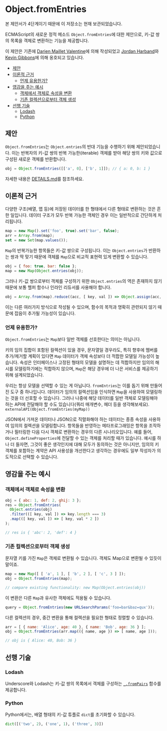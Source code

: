 # Object.fromEntries
본 제안서가 4단계이기 때문에 이 저장소는 현재 보관되었습니다.

ECMAScript의 새로운 정적 메소드 `Object.fromEntries`에 대한 제안으로, 키-값 쌍의 목록을 객체로 변환하는 기능을 제공합니다.

이 제안은 기존에 [Darien Maillet Valentine](https://github.com/bathos)에 의해 작성되었고 [Jordan Harband](https://github.com/ljharb)와 [Kevin Gibbons](https://github.com/bakkot)에 의해 옹호되고 있습니다.

- [제안](#제안)
- [이론적 근거](#이론적-근거)
  - [언제 유용한가?](#언제-유용한가)
- [영감을 주는 예시](#영감을-주는-예시)
  - [객체에서 객체로 속성을 변환](#객체에서-객체로-속성을-변환)
  - [기존 컬렉션으로부터 객체 생성](#기존-컬렉션으로부터-객체-생성)
- [선행 기술](#선행-기술)
  - [Lodash](#lodash)
  - [Python](#python)

## 제안
`Object.fromEntries`는 `Object.entries`의 반대 기능을 수행하기 위해 제안되었습니다. 이는 반복자의 키-값 쌍의 반복 가능한(iterable) 객체를 받아 해당 쌍의 키와 값으로 구성된 새로운 객체를 반환합니다.

```js
obj = Object.fromEntries([['a', 0], ['b', 1]]); // { a: 0, b: 1 }
```

자세한 내용은 [DETAILS.md](https://github.com/tc39/proposal-object-from-entries/blob/main/DETAILS.md)를 참조하세요.

## 이론적 근거
다양한 구조(배열, 맵 등)에 저장된 데이터를 한 형태에서 다른 형태로 변환하는 것은 흔한 일입니다. 데이터 구조가 모두 반복 가능한 객체인 경우 이는 일반적으로 간단하게 처리됩니다.

```js
map = new Map().set('foo', true).set('bar', false);
arr = Array.from(map);
set = new Set(map.values());
```

`Map`의 반복가능한 항목들은 키-값 쌍으로 구성됩니다. 이는 `Object.entries`가 반환하는 쌍과 딱 맞기 때문에 객체를 `Map`으로 비교적 표현력 있게 변환할 수 있습니다.

```js
obj = { foo: true, bar: false };
map = new Map(Object.entries(obj));
```

그러나 키-값 쌍으로부터 객체를 구성하기 위한 `Object.entries`의 역은 존재하지 않기 때문에 보통 헬퍼 함수나 인라인 리듀서를 사용해야 합니다.

```js
obj = Array.from(map).reduce((acc, [ key, val ]) => Object.assign(acc, { [key]: val }), {});
```
이는 다른 여러가지 방식으로 작성될 수 있으며, 함수의 목적과 명확히 관련되지 않기 때문에 잡음이 추가될 가능성이 있습니다.

### 언제 유용한가?
`Object.fromEntries`는 `Map`보다 일반 객체를 선호한다는 의미는 아닙니다.

키의 임의 집합이 포함된 컬렉션이 있을 경우, 문자열일 경우라도, 특히 향후에 멤버를 추가/제거할 계획이 있다면 `Map` 데이터가 객체 속성보다 더 적합한 모델일 가능성이 높습니다. 속성은 인터페이스나 고정된 형태의 모델을 설명하는 데 적합하지만 임의의 해시를 모델링하기에는 적합하지 않으며, `Map`은 해당 경우에 더 나은 서비스를 제공하기 위해 설계되었습니다.

우리는 항상 모델을 선택할 수 있는 게 아닙니다. `fromEntries`는 이를 돕기 위해 만들어진 도구 중 하나입니다. 데이터가 임의의 컬렉션임을 인식하면 `Map`을 사용하여 모델링하는 것을 더 선호할 수 있습니다. 그러나 나중에 해당 데이터를 일반 객체로 모델링해야 하는 API에 전달해야 할 수도 있습니다(쿼리 매개변수, 헤더 등을 생각해보세요). `externalAPI(Object.fromEntries(myMap))`

JSON에서 가져온 데이터나 JSON으로 직렬화해야 하는 데이터는 종종 속성을 사용하여 임의의 컬렉션을 모델링합니다. 항목들을 반영하는 메타프로그래밍은 항목을 조작하거나 필터링한 다음 다시 객체로 변환하는 경우의 다른 시나리오입니다. 예를 들어, `Object.defineProperties`에 전달할 수 있는 객체를 처리할 때가 있습니다. 예시를 하나 더 들자면, 그것이 좋은 생각인지에 대해 모두가 동의하는 것은 아니지만, 임의의 키 객체를 포함하는 계약은 API 사용성을 개선한다고 생각하는 경우에도 일부 작성자가 의도적으로 선택할 수 있습니다.

## 영감을 주는 예시
### 객체에서 객체로 속성을 변환

```js
obj = { abc: 1, def: 2, ghij: 3 };
res = Object.fromEntries(
  Object.entries(obj)
  .filter(([ key, val ]) => key.length === 3)
  .map(([ key, val ]) => [ key, val * 2 ])
);

// res is { 'abc': 2, 'def': 4 }
```

### 기존 컬렉션으로부터 객체 생성

문자열 키를 가진 `Map`은 객체로 변환될 수 있습니다. 객체도 Map으로 변환될 수 있듯이 말이죠.

```js
map = new Map([ [ 'a', 1 ], [ 'b', 2 ], [ 'c', 3 ] ]);
obj = Object.fromEntries(map);

// compare existing functionality: new Map(Object.entries(obj))
```

이 변환은 다른 `Map`과 유사한 객체에도 적용될 수 있습니다.

```js
query = Object.fromEntries(new URLSearchParams('foo=bar&baz=qux'));
```

다른 컬렉션의 경우, 중간 변환을 통해 컬렉션을 필요한 형태로 정렬할 수 있습니다.

```js
arr = [ { name: 'Alice', age: 40 }, { name: 'Bob', age: 36 } ];
obj = Object.fromEntries(arr.map(({ name, age }) => [ name, age ]));

// obj is { Alice: 40, Bob: 36 }
```

## 선행 기술

### Lodash
Underscore와 Lodash는 키-값 쌍의 목록에서 객체를 구성하는 [`_.fromPairs`](https://lodash.com/docs/4.17.15#fromPairs) 함수를 제공합니다.

### Python
Python에서는, 배열 형태의 키-값 튜플로 `dict`를 초기화할 수 있습니다.
```python
dict([('two', 2), ('one', 1), ('three', 3)])
```